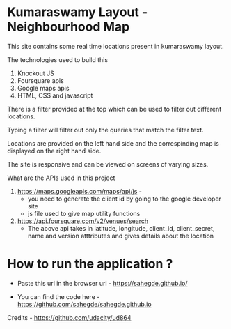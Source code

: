 # Kumaraswamy Layout - Neighbourhood Map

This site contains some real time locations present in kumaraswamy layout.

The technologies used to build this

1) Knockout JS
2) Foursquare apis
3) Google maps apis
4) HTML, CSS and javascript

There is a filter provided at the top which can be used to filter out different locations.

Typing a filter will filter out only the queries that match the filter text.

Locations are provided on the left hand side and the correspinding map is displayed on the right hand side.

The site is responsive and can be viewed on screens of varying sizes.

What are the APIs used in this project

1) https://maps.googleapis.com/maps/api/js - 
	- you need to generate the client id by going to the google developer site
	- js file used to give map utility functions
2) https://api.foursquare.com/v2/venues/search
    - The above api takes in latitude, longitude, client_id, client_secret, name and version atttributes and gives details about the location


# How to run the application ?

- Paste this url in the browser url - https://sahegde.github.io/

- You can find the code here - https://github.com/sahegde/sahegde.github.io

Credits - https://github.com/udacity/ud864
